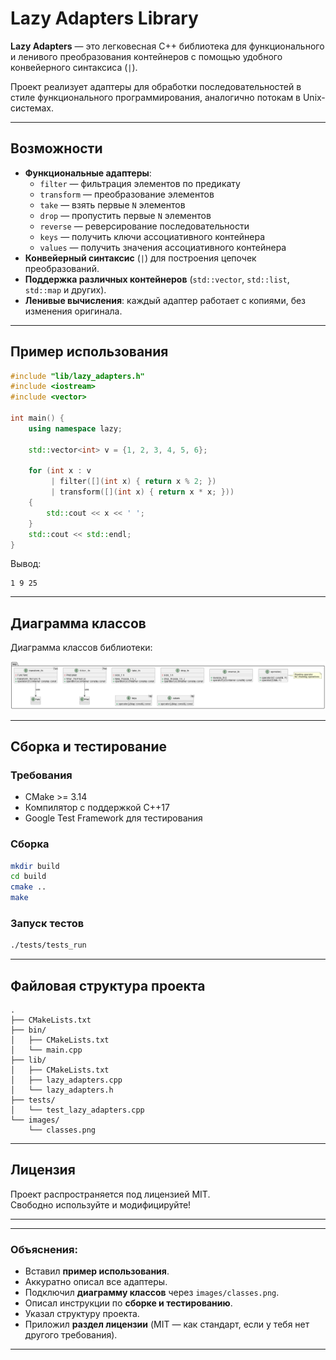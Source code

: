 # Lazy Adapters Library

**Lazy Adapters** — это легковесная C++ библиотека для функционального и ленивого преобразования контейнеров с помощью удобного конвейерного синтаксиса (`|`).

Проект реализует адаптеры для обработки последовательностей в стиле функционального программирования, аналогично потокам в Unix-системах.

---

## Возможности

- **Функциональные адаптеры**:
  - `filter` — фильтрация элементов по предикату
  - `transform` — преобразование элементов
  - `take` — взять первые `N` элементов
  - `drop` — пропустить первые `N` элементов
  - `reverse` — реверсирование последовательности
  - `keys` — получить ключи ассоциативного контейнера
  - `values` — получить значения ассоциативного контейнера
- **Конвейерный синтаксис** (`|`) для построения цепочек преобразований.
- **Поддержка различных контейнеров** (`std::vector`, `std::list`, `std::map` и других).
- **Ленивые вычисления**: каждый адаптер работает с копиями, без изменения оригинала.

---

## Пример использования

```cpp
#include "lib/lazy_adapters.h"
#include <iostream>
#include <vector>

int main() {
    using namespace lazy;

    std::vector<int> v = {1, 2, 3, 4, 5, 6};

    for (int x : v 
         | filter([](int x) { return x % 2; })
         | transform([](int x) { return x * x; }))
    {
        std::cout << x << ' ';
    }
    std::cout << std::endl;
}
```

Вывод:

```
1 9 25
```

---

## Диаграмма классов

Диаграмма классов библиотеки:

![Диаграмма классов](images/classes.png)

---

## Сборка и тестирование

### Требования
- CMake >= 3.14
- Компилятор с поддержкой C++17
- Google Test Framework для тестирования

### Сборка

```bash
mkdir build
cd build
cmake ..
make
```

### Запуск тестов

```bash
./tests/tests_run
```

---

## Файловая структура проекта

```
.
├── CMakeLists.txt
├── bin/
│   ├── CMakeLists.txt
│   └── main.cpp
├── lib/
│   ├── CMakeLists.txt
│   ├── lazy_adapters.cpp
│   └── lazy_adapters.h
├── tests/
│   └── test_lazy_adapters.cpp
└── images/
    └── classes.png
```

---

## Лицензия

Проект распространяется под лицензией MIT.  
Свободно используйте и модифицируйте!

---

---

### Объяснения:
- Вставил **пример использования**.
- Аккуратно описал все адаптеры.
- Подключил **диаграмму классов** через `images/classes.png`.
- Описал инструкции по **сборке и тестированию**.
- Указал структуру проекта.
- Приложил **раздел лицензии** (MIT — как стандарт, если у тебя нет другого требования).

---
